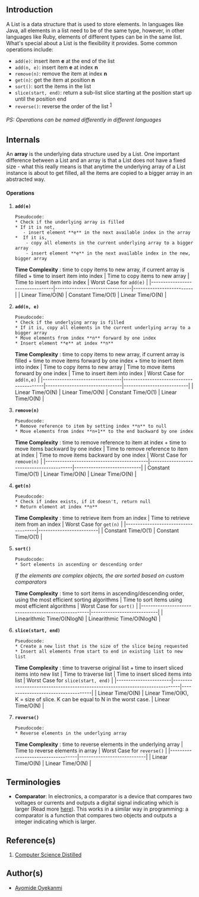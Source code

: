 ## Introduction
A List is a data structure that is used to store elements. In languages like Java, all elements in a list need to be of the same type, however, in other languages like Ruby, elements of different types can be in the same list. What's special about a List is the flexibility it provides. Some common operations include:
* `add(e)`: insert item **e** at the end of the list
* `add(n, e)`: insert item **e** at index **n**
* `remove(n)`: remove the item at index **n**
* `get(n)`: get the item at position **n**
* `sort()`: sort the items in the list
* `slice(start, end)`: return a sub-list slice starting at the position start up until the position end
* `reverse()`: reverse the order of the list <sup>[1](https://github.com/oyekanmiayo/data-structures-all-langs/tree/add-list-impl/list#references)</sup>

###### PS: Operations can be named differently in different languages

## Internals
An **array** is the underlying data structure used by a List. One important difference between a List and an array is that a List does not have a fixed size - what this really means is that anytime the underlying array of a List instance is about to get filled, all the items are copied to a bigger array in an abstracted way.

#### Operations
1. **`add(e)`**
    ```
    Pseudocode:
    * Check if the underlying array is filled
    * If it is not,
       - insert element **e** in the next available index in the array
    *  If it is,
        - copy all elements in the current underlying array to a bigger array
        - insert element **e** in the next available index in the new, bigger array
    ```

    **Time Complexity** : time to copy items to new array, if current array is filled + time to insert item into index
    | Time to copy items to new array | Time to insert item into index | Worst Case for `add(e)` |
    |---------------------------------|--------------------------------|-------------------------|
    | Linear Time/O(N)                | Constant Time/O(1)             | Linear Time/O(N)        |
    
2. **`add(n, e)`**
    ```
    Pseudocode:
    * Check if the underlying array is filled
    * If it is, copy all elements in the current underlying array to a bigger array
    * Move elements from index **n** forward by one index
    * Insert element **e** at index **n**
    ```
   
    **Time Complexity** : time to copy items to new array, if current array is filled + time to move items forward by one index + time to insert item into index
    | Time to copy items to new array | Time to move items forward by one index | Time to insert item into index | Worst Case for `add(n,e)` |
    |---------------------------------|-----------------------------------------|--------------------------------|---------------------------|
    | Linear Time/O(N)                | Linear Time/O(N)                        | Constant Time/O(1)             | Linear Time/O(N)          |


3. **`remove(n)`**
    ```
    Pseudocode:
    * Remove reference to item by setting index **n** to null
    * Move elements from index **n+1** to the end backward by one index
    ```
   
   **Time Complexity** : time to remove reference to item at index + time to move items backward by one index
   | Time to remove reference to item at index | Time to move items backward by one index | Worst Case for `remove(n)` |
   |-------------------------------------------|------------------------------------------|----------------------------|
   | Constant Time/O(1)                        | Linear Time/O(N)                         | Linear Time/O(N)           |

4. **`get(n)`**
    ```
    Pseudocode:
    * Check if index exists, if it doesn't, return null
    * Return element at index **n**
    ```
    **Time Complexity** : time to retrieve item from an index
    | Time to retrieve item from an index | Worst Case for `get(n)` |
    |-------------------------------------|-------------------------|
    | Constant Time/O(1)                  | Constant Time/O(1)      |
    
5. **`sort()`**
    ```
    Pseudocode:
    * Sort elements in ascending or descending order
    ```
    *If the elements are complex objects, the are sorted based on custom comparators*
    
    **Time Complexity** :  time to sort items in ascending/descending order, using the most efficient sorting algorithms
    | Time to sort items using most efficient algorithms | Worst Case for `sort()`    |
    |----------------------------------------------------|----------------------------|
    | Linearithmic Time/O(NlogN)                         | Linearithmic Time/O(NlogN) |
    
6. **`slice(start, end)`**
    ```
    Pseudocode:
    * Create a new list that is the size of the slice being requested
    * Insert all elements from start to end in existing list to new list
    ```
   
    **Time Complexity** : time to traverse original list + time to insert sliced items into new list
    | Time to traverse list | Time to insert sliced items into list                                       | Worst Case for `slice(start, end)` |
    |-----------------------|-----------------------------------------------------------------------------|------------------------------------|
    | Linear Time/O(N)      | Linear Time/O(K), K = size of slice. K can be equal to N in the worst case. | Linear Time/O(N)                   |
   
7. **`reverse()`**
    ```
    Pseudocode:
    * Reverse elements in the underlying array 
    ```
   
   **Time Complexity** : time to reverse elements in the underlying array 
   | Time to reverse elements in array | Worst Case for `reverse()` |
   |-----------------------------------|----------------------------|
   | Linear Time/O(N)                  | Linear Time/O(N)           |

## Terminologies
* **Comparator**: In electronics, a comparator is a device that compares two voltages or currents and outputs a digital signal indicating which is larger (Read more [here](https://en.wikipedia.org/wiki/Comparator)). This works in a similar way in programming: a comparator is a function that compares two objects and outputs a integer indicating which is larger. 

## Reference(s)
1. [Computer Science Distilled](https://www.amazon.co.uk/Computer-Science-Distilled-Computational-Problems/dp/0997316020/ref=sr_1_1?adgrpid=52658140545&dchild=1&gclid=Cj0KCQjw8fr7BRDSARIsAK0Qqr6bz1aEFd_X517mpcZBAGaDJaeg-WARxB6mwEMMtupTPnTGI0a-1SIaAmH5EALw_wcB&hvadid=259122221401&hvdev=c&hvlocint=9041110&hvlocphy=1010294&hvnetw=g&hvqmt=e&hvrand=6311385300851562426&hvtargid=kwd-297429021778&hydadcr=17613_1817768&keywords=computer+science+distilled&qid=1602170396&sr=8-1&tag=googhydr-21)

## Author(s)
* [Ayomide Oyekanmi](https://github.com/oyekanmiayo)
